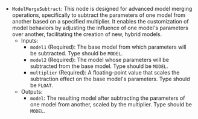 - `ModelMergeSubtract`: This node is designed for advanced model merging operations, specifically to subtract the parameters of one model from another based on a specified multiplier. It enables the customization of model behaviors by adjusting the influence of one model's parameters over another, facilitating the creation of new, hybrid models.
    - Inputs:
        - `model1` (Required): The base model from which parameters will be subtracted. Type should be `MODEL`.
        - `model2` (Required): The model whose parameters will be subtracted from the base model. Type should be `MODEL`.
        - `multiplier` (Required): A floating-point value that scales the subtraction effect on the base model's parameters. Type should be `FLOAT`.
    - Outputs:
        - `model`: The resulting model after subtracting the parameters of one model from another, scaled by the multiplier. Type should be `MODEL`.
